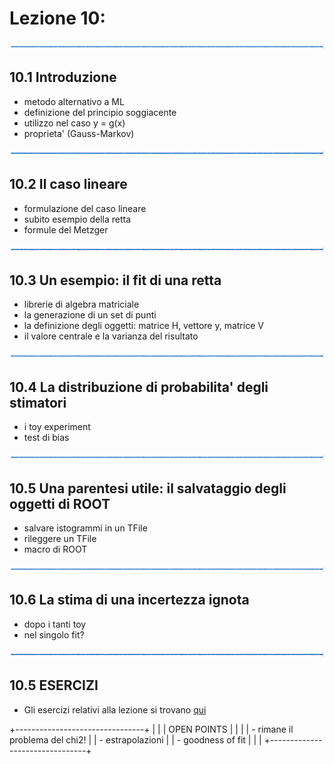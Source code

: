 # Lezione 10: 

![linea](../immagini/linea.png)

## 10.1 Introduzione

- metodo alternativo a ML
- definizione del principio soggiacente
- utilizzo nel caso y = g(x)
- proprieta' (Gauss-Markov)

![linea](../immagini/linea.png)

## 10.2 Il caso lineare

- formulazione del caso lineare
- subito esempio della retta
- formule del Metzger

![linea](../immagini/linea.png)

## 10.3 Un esempio: il fit di una retta

- librerie di algebra matriciale
- la generazione di un set di punti
- la definizione degli oggetti: matrice H, vettore y, matrice V
- il valore centrale e la varianza del risultato

![linea](../immagini/linea.png)

## 10.4 La distribuzione di probabilita' degli stimatori

- i toy experiment
- test di bias

![linea](../immagini/linea.png)

## 10.5 Una parentesi utile: il salvataggio degli oggetti di ROOT

- salvare istogrammi in un TFile
- rileggere un TFile
- macro di ROOT

![linea](../immagini/linea.png)

## 10.6 La stima di una incertezza ignota

- dopo i tanti toy
- nel singolo fit?

![linea](../immagini/linea.png)

## 10.5 ESERCIZI

  * Gli esercizi relativi alla lezione si trovano [qui](ESERCIZI.md)

                                                                                                               
 +--------------------------------+
 |                                | 
 | OPEN POINTS                    | 
 |                                | 
 | - rimane il problema del chi2! | 
 | - estrapolazioni               | 
 | - goodness of fit              | 
 |                                | 
 +--------------------------------+

